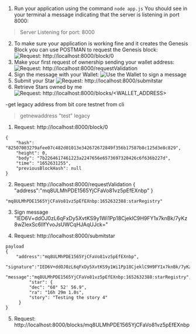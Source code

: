 

1. Run your application using the command `node app.js`
You should see in your terminal a message indicating that the server is listening in port 8000:
> Server Listening for port: 8000

2. To make sure your application is working fine and it creates the Genesis Block you can use POSTMAN to request the Genesis block:
    ![Request: http://localhost:8000/block/0 ](https://s3.amazonaws.com/video.udacity-data.com/topher/2019/April/5ca360cc_request-genesis/request-genesis.png)
3. Make your first request of ownership sending your wallet address:
    ![Request: http://localhost:8000/requestValidation ](https://s3.amazonaws.com/video.udacity-data.com/topher/2019/April/5ca36182_request-ownership/request-ownership.png)
4. Sign the message with your Wallet:
    ![Use the Wallet to sign a message](https://s3.amazonaws.com/video.udacity-data.com/topher/2019/April/5ca36182_request-ownership/request-ownership.png)
5. Submit your Star
     ![Request: http://localhost:8000/submitstar](https://s3.amazonaws.com/video.udacity-data.com/topher/2019/April/5ca365d3_signing-message/signing-message.png)
6. Retrieve Stars owned by me
    ![Request: http://localhost:8000/blocks/<WALLET_ADDRESS>](https://s3.amazonaws.com/video.udacity-data.com/topher/2019/April/5ca362b9_retrieve-stars/retrieve-stars.png)


-get legacy address from bit core testnet from cli
 > getnewaddress "test" legacy

1) Request: http://localhost:8000/block/0
```
{
    "hash": "82507003279afee07c482d01013e342672672849f356b17587b8c125d3e8c829",
    "height": 0,
    "body": "7b2264617461223a2247656e6573697320426c6f636b227d",
    "time": "1652631255",
    "previousBlockHash": null
}
````
2) Request: http://localhost:8000/requestValidation
{
    "address":"mq8ULMhPDE1565YjCFaVo81vz5pEfEXnbp"
}
```
"mq8ULMhPDE1565YjCFaVo81vz5pEfEXnbp:1652632388:starRegistry"
```

3) Sign message
"IED6V+ddOJ0zL6qFxDy5XvtKS9y1Wi1Pp18CjeklC9H9FY1x7knBk/7yKz8wZIexSc6IIfYvoJsUWCqHJAqUJck="

4) Request: http://localhost:8000/submitstar
```
payload 
{
    "address":"mq8ULMhPDE1565YjCFaVo81vz5pEfEXnbp",
    "signature":"IED6V+ddOJ0zL6qFxDy5XvtKS9y1Wi1Pp18CjeklC9H9FY1x7knBk/7yKz8wZIexSc6IIfYvoJsUWCqHJAqUJck=",
    "message":"mq8ULMhPDE1565YjCFaVo81vz5pEfEXnbp:1652632388:starRegistry",
         "star": {
         "dec": "68° 52' 56.9",
         "ra": "16h 29m 1.0s",
         "story": "Testing the story 4"
     }
}
```
5) Request: http://localhost:8000/blocks/mq8ULMhPDE1565YjCFaVo81vz5pEfEXnbp